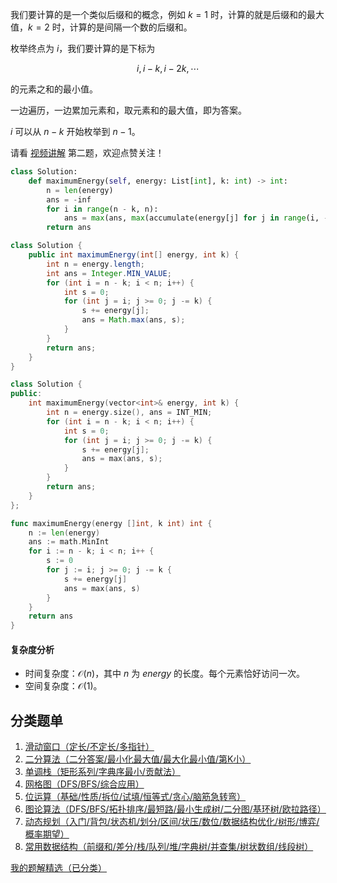 我们要计算的是一个类似后缀和的概念，例如 $k=1$ 时，计算的就是后缀和的最大值，$k=2$ 时，计算的是间隔一个数的后缀和。

枚举终点为 $i$，我们要计算的是下标为

$$
i,i-k,i-2k,\cdots
$$

的元素之和的最小值。

一边遍历，一边累加元素和，取元素和的最大值，即为答案。

$i$ 可以从 $n-k$ 开始枚举到 $n-1$。

请看 [视频讲解](https://www.bilibili.com/video/BV1bx4y1i7rP/) 第二题，欢迎点赞关注！

```py [sol-Python3]
class Solution:
    def maximumEnergy(self, energy: List[int], k: int) -> int:
        n = len(energy)
        ans = -inf
        for i in range(n - k, n):
            ans = max(ans, max(accumulate(energy[j] for j in range(i, -1, -k))))
        return ans
```

```java [sol-Java]
class Solution {
    public int maximumEnergy(int[] energy, int k) {
        int n = energy.length;
        int ans = Integer.MIN_VALUE;
        for (int i = n - k; i < n; i++) {
            int s = 0;
            for (int j = i; j >= 0; j -= k) {
                s += energy[j];
                ans = Math.max(ans, s);
            }
        }
        return ans;
    }
}
```

```cpp [sol-C++]
class Solution {
public:
    int maximumEnergy(vector<int>& energy, int k) {
        int n = energy.size(), ans = INT_MIN;
        for (int i = n - k; i < n; i++) {
            int s = 0;
            for (int j = i; j >= 0; j -= k) {
                s += energy[j];
                ans = max(ans, s);
            }
        }
        return ans;
    }
};
```

```go [sol-Go]
func maximumEnergy(energy []int, k int) int {
	n := len(energy)
	ans := math.MinInt
	for i := n - k; i < n; i++ {
		s := 0
		for j := i; j >= 0; j -= k {
			s += energy[j]
			ans = max(ans, s)
		}
	}
	return ans
}
```

#### 复杂度分析

- 时间复杂度：$\mathcal{O}(n)$，其中 $n$ 为 $\textit{energy}$ 的长度。每个元素恰好访问一次。
- 空间复杂度：$\mathcal{O}(1)$。

## 分类题单

1. [滑动窗口（定长/不定长/多指针）](https://leetcode.cn/circle/discuss/0viNMK/)
2. [二分算法（二分答案/最小化最大值/最大化最小值/第K小）](https://leetcode.cn/circle/discuss/SqopEo/)
3. [单调栈（矩形系列/字典序最小/贡献法）](https://leetcode.cn/circle/discuss/9oZFK9/)
4. [网格图（DFS/BFS/综合应用）](https://leetcode.cn/circle/discuss/YiXPXW/)
5. [位运算（基础/性质/拆位/试填/恒等式/贪心/脑筋急转弯）](https://leetcode.cn/circle/discuss/dHn9Vk/)
6. [图论算法（DFS/BFS/拓扑排序/最短路/最小生成树/二分图/基环树/欧拉路径）](https://leetcode.cn/circle/discuss/01LUak/)
7. [动态规划（入门/背包/状态机/划分/区间/状压/数位/数据结构优化/树形/博弈/概率期望）](https://leetcode.cn/circle/discuss/tXLS3i/)
8. [常用数据结构（前缀和/差分/栈/队列/堆/字典树/并查集/树状数组/线段树）](https://leetcode.cn/circle/discuss/mOr1u6/)

[我的题解精选（已分类）](https://github.com/EndlessCheng/codeforces-go/blob/master/leetcode/SOLUTIONS.md)
